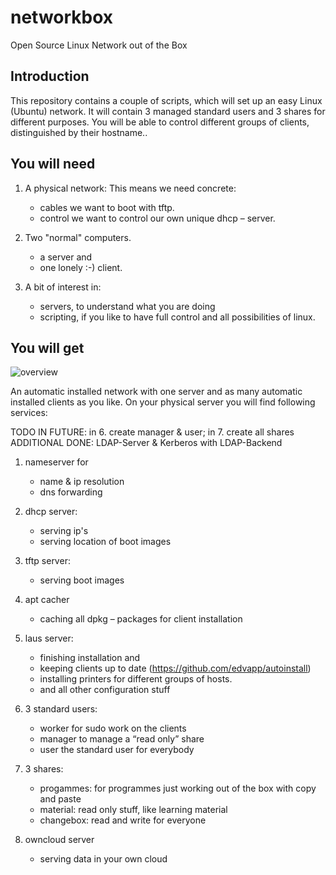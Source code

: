 # networkbox
Open Source Linux Network out of the Box

## Introduction
This repository contains a couple of scripts, which will set up an easy Linux (Ubuntu) network.
It will contain 3 managed standard users and 3 shares for different purposes.
You will be able to control different groups of clients, distinguished by their hostname.. 

## You will need

1.	A physical network:
	This means we need concrete:
	- cables	we want to boot with tftp.
	- control	we want to control our own unique dhcp – server.

2.	Two "normal" computers.
	- a server and
	- one lonely :-) client.

3.	A bit of interest in:
	- servers, to understand what you are doing
	- scripting, if you like to have full control and all possibilities of linux.

## You will get

![overview](networkbox.png)

An automatic installed network with one server and as many automatic installed clients as you like.
On your physical server you will find following services:

TODO IN FUTURE: in 6. create manager & user; in 7. create all shares
ADDITIONAL DONE: LDAP-Server & Kerberos with LDAP-Backend

1.	nameserver for
	- name & ip resolution
	- dns forwarding

2.	dhcp server:
	- serving ip's
	- serving location of boot images

3.	tftp server:
	- serving boot images

4.	apt cacher
	- caching all dpkg – packages for client installation

5.	laus server:
	- finishing installation and
	- keeping clients up to date (https://github.com/edvapp/autoinstall)
	- installing printers for different groups of hosts.
	- and all other configuration stuff

6.	3 standard users:
	- worker	for sudo work on the clients
	- manager	to manage a “read only” share
	- user		the standard user for everybody

7.	3 shares:
	- progammes:	for programmes just working out of the box with copy and paste
	- material:	read only stuff, like learning material
	- changebox:	read and write for everyone
	
8.	owncloud server
	- serving data in your own cloud
	

